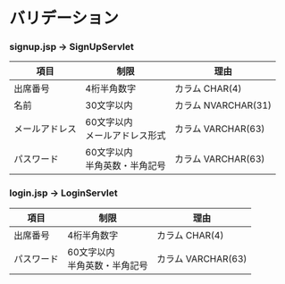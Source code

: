 # バリデーション



### signup.jsp -> SignUpServlet

| 項目           | 制限                               | 理由                |
| -------------- | ---------------------------------- | ------------------- |
| 出席番号       | 4桁半角数字                        | カラム CHAR(4)      |
| 名前           | 30文字以内                         | カラム NVARCHAR(31) |
| メールアドレス | 60文字以内<br />メールアドレス形式 | カラム VARCHAR(63)  |
| パスワード     | 60文字以内<br />半角英数・半角記号 | カラム VARCHAR(63)  |



### login.jsp -> LoginServlet

| 項目           | 制限                               | 理由                |
| -------------- | ---------------------------------- | ------------------- |
| 出席番号       | 4桁半角数字                        | カラム CHAR(4)      |
| パスワード     | 60文字以内<br />半角英数・半角記号 | カラム VARCHAR(63)  |


